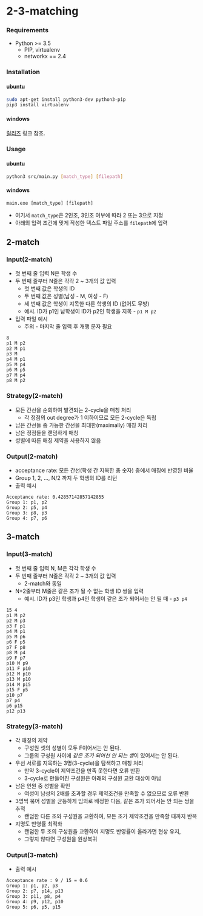 # 2-3-matching

### Requirements
* Python >= 3.5
  * PIP, virtualenv
  * networkx == 2.4

### Installation
#### ubuntu
```bash
sudo apt-get install python3-dev python3-pip
pip3 install virtualenv
```
#### windows
[릴리즈](https://github.com/YihanKim/2-3-matching/releases) 링크 참조.

### Usage
#### ubuntu
```bash
python3 src/main.py [match_type] [filepath]
```
#### windows
```console
main.exe [match_type] [filepath]
```
* 여기서 `match_type`은 2인조, 3인조 여부에 따라 2 또는 3으로 지정
* 아래의 입력 조건에 맞게 작성한 텍스트 파일 주소를 `filepath`에 입력

## 2-match
### Input(2-match)
* 첫 번째 줄 입력 N은 학생 수
* 두 번째 줄부터 N줄은 각각 2 ~ 3개의 값 입력
  * 첫 번째 값은 학생의 ID
  * 두 번째 값은 성별(남성 - M, 여성 - F)
  * 세 번째 값은 학생이 지목한 다른 학생의 ID (없어도 무방)
  * 예시. ID가 p1인 남학생이 ID가 p2인 학생을 지목 - `p1 M p2`
* 입력 파일 예시
  * 주의 - 마지막 줄 입력 후 개행 문자 필요
```
8
p1 M p2
p2 M p1
p3 M
p4 M p1
p5 M p4
p6 M p5
p7 M p4
p8 M p2

```
### Strategy(2-match)
* 모든 간선을 순회하여 발견되는 2-cycle을 매칭 처리
  * 각 정점의 out degree가 1 이하이므로 모든 2-cycle은 독립
* 남은 간선들 중 가능한 간선을 최대한(maximally) 매칭 처리
* 남은 정점들을 랜덤하게 매칭
* 성별에 따른 매칭 제약을 사용하지 않음

### Output(2-match)
* acceptance rate: 모든 간선(학생 간 지목한 총 숫자) 중에서 매칭에 반영된 비율
* Group 1, 2, ..., N/2 까지 두 학생의 ID를 리턴
* 출력 예시
```
Acceptance rate: 0.42857142857142855
Group 1: p1, p2
Group 2: p5, p4
Group 3: p8, p3
Group 4: p7, p6
```


## 3-match
### Input(3-match)
* 첫 번째 줄 입력 N, M은 각각 학생 수
* 두 번째 줄부터 N줄은 각각 2 ~ 3개의 값 입력
  * 2-match와 동일
* N+2줄부터 M줄은 같은 조가 될 수 없는 학생 ID 쌍을 입력
  * 예시. ID가 p3인 학생과 p4인 학생이 같은 조가 되어서는 안 될 때 - `p3 p4`
```
15 4
p1 M p2
p2 M p3
p3 F p1
p4 M p1
p5 M p6
p6 F p5
p7 F p8
p8 M p4
p9 F p7
p10 M p9
p11 F p10
p12 M p10
p13 M p10
p14 M p15
p15 F p5
p10 p7
p7 p4
p6 p15
p12 p13

```
### Strategy(3-match)
* 각 매칭의 제약
  * 구성원 셋의 성별이 모두 F이어서는 안 된다.
  * 그룹의 구성원 사이에 *같은 조가 되어선 안 되는 쌍*이 있어서는 안 된다.
* 우선 서로를 지목하는 3명(3-cycle)을 탐색하고 매칭 처리
  * 만약 3-cycle이 제약조건을 만족 못한다면 오류 반환
  * 3-cycle로 만들어진 구성원은 아래의 구성원 교환 대상이 아님
* 남은 인원 중 성별을 확인
  * 여성이 남성의 2배를 초과할 경우 제약조건을 만족할 수 없으므로 오류 반환
* 3명씩 묶어 성별을 균등하게 임의로 배정한 다음, 같은 조가 되어서는 안 되는 쌍을 추적
  * 랜덤한 다른 조와 구성원을 교환하여, 모든 조가 제약조건을 만족할 때까지 반복
* 지명도 반영률 최적화
  * 랜덤한 두 조의 구성원을 교환하여 지명도 반영률이 올라가면 현상 유지, 
  * 그렇지 않다면 구성원을 원상복귀

### Output(3-match)
* 출력 예시
```
Acceptance rate : 9 / 15 = 0.6
Group 1: p1, p2, p3
Group 2: p7, p14, p13
Group 3: p11, p8, p4
Group 4: p9, p12, p10
Group 5: p6, p5, p15
```

